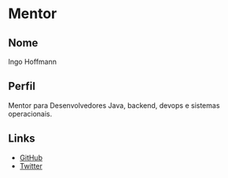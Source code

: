# Mentor

## Nome

Ingo Hoffmann

## Perfil

Mentor para Desenvolvedores Java, backend, devops e sistemas operacionais.

## Links

* [GitHub](https://github.com/lasombra)
* [Twitter](https://twitter.com/lasombra_br)
